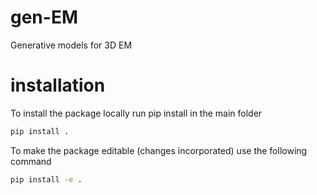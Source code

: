 # gen-EM
Generative models for 3D EM

# installation
To install the package locally run pip install in the main folder

``` bash
pip install .
```

To make the package editable (changes incorporated) use the following command
``` bash
pip install -e .
```

